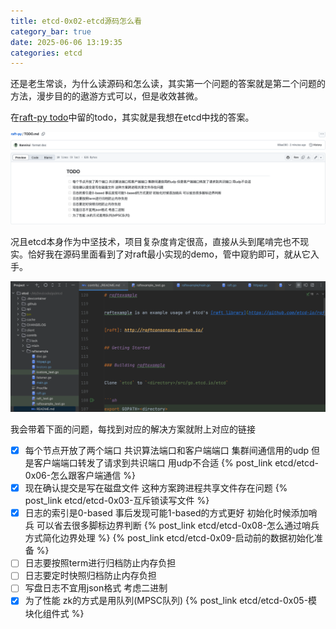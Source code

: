 ```yaml
---
title: etcd-0x02-etcd源码怎么看
category_bar: true
date: 2025-06-06 13:19:35
categories: etcd
---
```


还是老生常谈，为什么读源码和怎么读，其实第一个问题的答案就是第二个问题的方法，漫步目的的遨游方式可以，但是收效甚微。

在[raft-py todo](https://github.com/Bannirui/raft-py/blob/master/TODO.md)中留的todo，其实就是我想在etcd中找的答案。

![](./etcd-0x02-etcd源码怎么看/1749187630.png)

况且etcd本身作为中坚技术，项目复杂度肯定很高，直接从头到尾啃完也不现实。恰好我在源码里面看到了对raft最小实现的demo，管中窥豹即可，就从它入手。

![](./etcd-0x02-etcd源码怎么看/1749187884.png)

我会带着下面的问题，每找到对应的解决方案就附上对应的链接

- [X] 每个节点开放了两个端口 共识算法端口和客户端端口 集群间通信用的udp 但是客户端端口转发了请求到共识端口 用udp不合适 {% post_link etcd/etcd-0x06-怎么跟客户端通信 %}
- [X] 现在确认提交是写在磁盘文件 这种方案跨进程共享文件存在问题 {% post_link etcd/etcd-0x03-互斥锁读写文件 %}
- [X] 日志的索引是0-based 事后发现可能1-based的方式更好 初始化时候添加哨兵 可以省去很多脚标边界判断 {% post_link etcd/etcd-0x08-怎么通过哨兵方式简化边界处理 %} {% post_link etcd/etcd-0x09-启动前的数据初始化准备 %}
- [ ] 日志要按照term进行归档防止内存负担
- [ ] 日志要定时快照归档防止内存负担
- [ ] 写盘日志不宜用json格式 考虑二进制
- [X] 为了性能 zk的方式是用队列(MPSC队列) {% post_link etcd/etcd-0x05-模块化组件式 %}